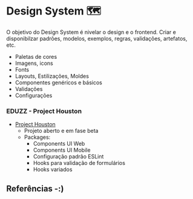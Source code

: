 # Design System :world_map:

O objetivo do Design System é nivelar o design e o frontend.
Criar e disponibilzar padrões, modelos, exemplos, regras, validações, artefatos, etc.

- Paletas de cores
- Imagens, icons
- Fonts
- Layouts, Estilizações, Moldes
- Componentes genéricos e básicos
- Validações
- Configurações
	
### EDUZZ - Project Houston
- [Project Houston](https://eduzz.github.io/houston)
	- Projeto aberto e em fase beta
	- Packages:
		- Components UI Web
		- Components UI Mobile
		- Configuração padrão ESLint
		- Hooks para validação de formulários
		- Hooks variados

## Referências -:)

